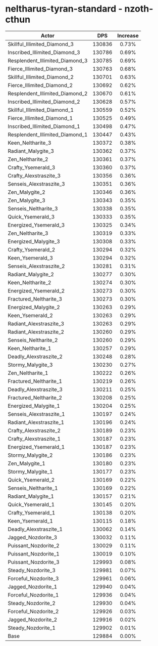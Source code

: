 # neltharus-tyran-standard - nzoth-cthun
| Actor | DPS | Increase |
|---|:---:|:---:|
|Skillful_Illimited_Diamond_3|130836|0.73%|
|Inscribed_Illimited_Diamond_3|130786|0.69%|
|Resplendent_Illimited_Diamond_3|130785|0.69%|
|Fierce_Illimited_Diamond_3|130763|0.68%|
|Skillful_Illimited_Diamond_2|130701|0.63%|
|Fierce_Illimited_Diamond_2|130692|0.62%|
|Resplendent_Illimited_Diamond_2|130670|0.61%|
|Inscribed_Illimited_Diamond_2|130628|0.57%|
|Skillful_Illimited_Diamond_1|130559|0.52%|
|Fierce_Illimited_Diamond_1|130525|0.49%|
|Inscribed_Illimited_Diamond_1|130498|0.47%|
|Resplendent_Illimited_Diamond_1|130447|0.43%|
|Keen_Neltharite_3|130372|0.38%|
|Radiant_Malygite_3|130362|0.37%|
|Zen_Neltharite_2|130361|0.37%|
|Crafty_Ysemerald_3|130360|0.37%|
|Crafty_Alexstraszite_3|130356|0.36%|
|Senseis_Alexstraszite_3|130351|0.36%|
|Zen_Malygite_2|130346|0.36%|
|Zen_Malygite_3|130343|0.35%|
|Senseis_Neltharite_3|130338|0.35%|
|Quick_Ysemerald_3|130333|0.35%|
|Energized_Ysemerald_3|130325|0.34%|
|Zen_Neltharite_3|130319|0.33%|
|Energized_Malygite_3|130308|0.33%|
|Crafty_Ysemerald_2|130294|0.32%|
|Keen_Ysemerald_3|130294|0.32%|
|Senseis_Alexstraszite_2|130281|0.31%|
|Radiant_Malygite_2|130277|0.30%|
|Keen_Neltharite_2|130274|0.30%|
|Energized_Ysemerald_2|130273|0.30%|
|Fractured_Neltharite_3|130273|0.30%|
|Energized_Malygite_2|130263|0.29%|
|Keen_Ysemerald_2|130263|0.29%|
|Radiant_Alexstraszite_3|130263|0.29%|
|Radiant_Alexstraszite_2|130260|0.29%|
|Senseis_Neltharite_2|130260|0.29%|
|Keen_Neltharite_1|130257|0.29%|
|Deadly_Alexstraszite_2|130248|0.28%|
|Stormy_Malygite_3|130230|0.27%|
|Zen_Neltharite_1|130222|0.26%|
|Fractured_Neltharite_1|130219|0.26%|
|Deadly_Alexstraszite_3|130211|0.25%|
|Fractured_Neltharite_2|130208|0.25%|
|Energized_Malygite_1|130204|0.25%|
|Senseis_Alexstraszite_1|130197|0.24%|
|Radiant_Alexstraszite_1|130196|0.24%|
|Crafty_Alexstraszite_2|130189|0.23%|
|Crafty_Alexstraszite_1|130187|0.23%|
|Energized_Ysemerald_1|130187|0.23%|
|Stormy_Malygite_2|130186|0.23%|
|Zen_Malygite_1|130180|0.23%|
|Stormy_Malygite_1|130177|0.23%|
|Quick_Ysemerald_2|130169|0.22%|
|Senseis_Neltharite_1|130169|0.22%|
|Radiant_Malygite_1|130157|0.21%|
|Quick_Ysemerald_1|130145|0.20%|
|Crafty_Ysemerald_1|130138|0.20%|
|Keen_Ysemerald_1|130115|0.18%|
|Deadly_Alexstraszite_1|130062|0.14%|
|Jagged_Nozdorite_3|130032|0.11%|
|Puissant_Nozdorite_2|130029|0.11%|
|Puissant_Nozdorite_1|130019|0.10%|
|Puissant_Nozdorite_3|129993|0.08%|
|Steady_Nozdorite_3|129981|0.07%|
|Forceful_Nozdorite_3|129961|0.06%|
|Jagged_Nozdorite_1|129940|0.04%|
|Forceful_Nozdorite_1|129936|0.04%|
|Steady_Nozdorite_2|129930|0.04%|
|Forceful_Nozdorite_2|129926|0.03%|
|Jagged_Nozdorite_2|129916|0.02%|
|Steady_Nozdorite_1|129902|0.01%|
|Base|129884|0.00%|
